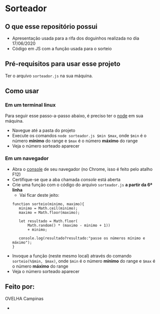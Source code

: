 # Sorteador

## O que esse repositório possui
- Apresentação usada para a rifa dos doguinhos realizada no dia 17/06/2020
- Código em JS com a função usada para o sorteio

## Pré-requisitos para usar esse projeto
Ter o arquivo `sorteador.js` na sua máquina.

## Como usar

### Em um terminal linux
Para seguir esse passo-a-passo abaixo, é preciso ter o [node](https://nodejs.org/en/) em sua máquina.
- Navegue até a pasta do projeto
- Execute os comandos `node sorteador.js $min $max`, onde `$min` é o número **mínimo** do range e `$max` é o número **máximo** do range 
- Veja o número sorteado aparecer

### Em um navegador 
- Abra o [console](https://developers.google.com/web/tools/chrome-devtools/console?hl=pt-br) de seu navegador (no Chrome, isso é feito pelo atalho F12)
- Certifique-se que a aba chamada *console* está aberta
- Crie uma função com o código do arquivo `sorteador.js` **a partir da 6ª linha**
  - Vai ficar deste jeito:
   ```
   function sorteio(minimo, maximo){
      minimo = Math.ceil(minimo);
      maximo = Math.floor(maximo);

      let resultado = Math.floor(
          Math.random() * (maximo - minimo + 1)) 
          + minimo;

      console.log(resultado?resultado:"passe os números mínimo e máximo");
   }
   ```
- Invoque a função (neste mesmo local) através do comando `sorteio(%$min, $max)`, onde `$min` é o número **mínimo** do range e `$max` é o número **máximo** do range 
- Veja o número sorteado aparecer

## Feito por:
OVELHA Campinas
- [](instagram.com/ovelhacps)
